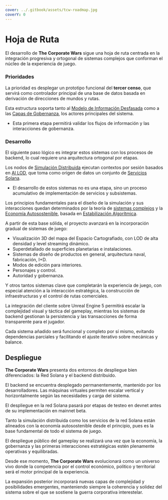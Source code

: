 ```yaml
---
cover: ../.gitbook/assets/tcw-roadmap.jpg
coverY: 0
---
```


# Hoja de Ruta

El desarrollo de **The Corporate Wars** sigue una hoja de ruta centrada en la integración progresiva y ortogonal de sistemas complejos que conforman el núcleo de la experiencia de juego.

### Prioridades

La prioridad es desplegar un prototipo funcional del **tercer censo**, que servirá como controlador principal de una base de datos basada en derivación de direcciones de mundos y rutas.

Esta estructura soporta tanto al [Modelo de Información Desfasada](../technologies/solana-network/outdated-information-model.md) como a las [Capas de Gobernanza](../technologies/solana-network/multilayer-governance.md), los actores principales del sistema.

- Esta primera etapa permitirá validar los flujos de información y las interacciones de gobernanza.

### Desarrollo

El siguiente paso lógico es integrar estos sistemas con los procesos de backend, lo cual requiere una arquitectura ortogonal por etapas.

Los nodos de [Simulación Distribuida](../technologies/backend-server/distributed-simulation.md) ejecutan contextos por sesión basados en [AI LOD](../technologies/backend-server/ai-lod.md), que toma como origen de datos un conjunto de [Servicios Solana](../technologies/backend-server/solana-rpc.md).

- El desarrollo de estos sistemas no es una etapa, sino un proceso acumulativo de implementación de servicios y subsistemas.

Los principios fundamentales para el diseño de la simulación y sus interacciones quedan determinados por la teoría de [sistemas complejos](https://es.wikipedia.org/wiki/Sistema_complejo) y la [Economía Autosostenible](technologies/solana-network/sustainable-economy/README.md), basada en [Estabilización Algorítmica](technologies/solana-network/sustainable-economy/hayek-money.md).

A partir de esta base sólida, el proyecto avanzará en la incorporación gradual de sistemas de juego:

- Visualización 3D del mapa del Espacio Cartografiado, con LOD de alta densidad y level streaming dinámico.
- Superdetallado de superficies planetarias e instalaciones.
- Sistemas de diseño de productos en general, arquitectura naval, fabricación, I+D.
- Modos de edición para interiores.
- Personajes y control.
- Autoridad y gobernanza.

Y otros tantos sistemas clave que completarán la experiencia de juego, con especial atención a la interacción estratégica, la construcción de infraestructuras y el control de rutas comerciales.

La integración del cliente sobre Unreal Engine 5 permitirá escalar la complejidad visual y táctica del gameplay, mientras los sistemas de backend gestionan la persistencia y las transacciones de forma transparente para el jugador.

Cada sistema añadido será funcional y completo por sí mismo, evitando dependencias parciales y facilitando el ajuste iterativo sobre mecánicas y balance.

## Despliegue

**The Corporate Wars** presenta dos entornos de despliegue bien diferenciados: la Red Solana y el backend distribuido.

El backend se encuentra desplegado permanentemente, mantenido por los desarrolladores. Las máquinas virtuales permiten escalar vertical y horizontalmente según las necesidades y carga del sistema.

El despliegue en la red Solana pasará por etapas de testeo en devnet antes de su implementación en mainnet beta.

Tanto la simulación distribuida como los servicios de la red Solana están alineados con la economía autosostenible desde el principio, pues es la base fundamental de todo el sistema de juego.

El despliegue público del gameplay se realizará una vez que la economía, la gobernanza y las primeras interacciones estratégicas estén plenamente operativas y equilibradas.

Desde ese momento, **The Corporate Wars** evolucionará como un universo vivo donde la competencia por el control económico, político y territorial será el motor principal de la experiencia.

La expansión posterior incorporará nuevas capas de complejidad y posibilidades emergentes, manteniendo siempre la coherencia y solidez del sistema sobre el que se sostiene la guerra corporativa interestelar.
